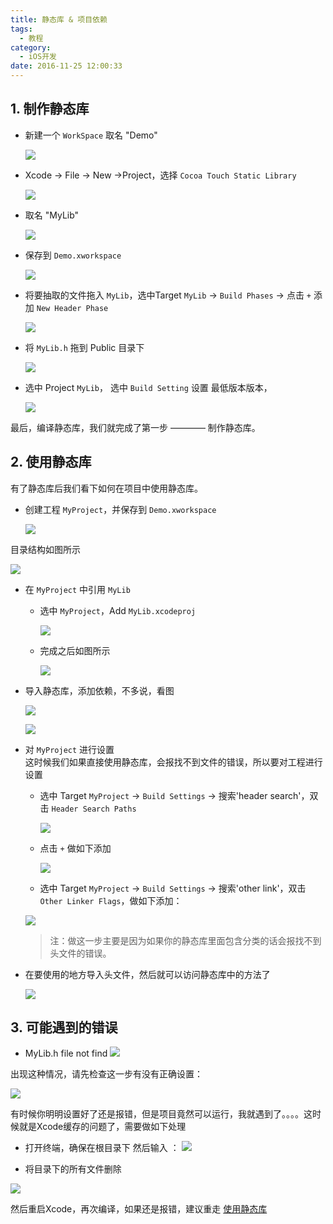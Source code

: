 ```yaml
---
title: 静态库 & 项目依赖
tags:
  - 教程
category:
  - iOS开发
date: 2016-11-25 12:00:33
---
```


## 1. 制作静态库
* 新建一个 `WorkSpace` 取名 "Demo"

	![](http://o9xc0bh9t.bkt.clouddn.com/14799821305845.jpg)

* Xcode -> File -> New ->Project，选择 `Cocoa Touch Static Library`

	![](http://o9xc0bh9t.bkt.clouddn.com/14799822604174.jpg)

* 取名 "MyLib"

	![](http://o9xc0bh9t.bkt.clouddn.com/14799822682256.jpg)

<!--more-->

* 保存到 `Demo.xworkspace`

	![](http://o9xc0bh9t.bkt.clouddn.com/14799823010439.jpg)

* 将要抽取的文件拖入 `MyLib`，选中Target `MyLib` -> `Build Phases` -> 点击 `+` 添加 `New Header Phase`

	![](http://o9xc0bh9t.bkt.clouddn.com/14799830026335.jpg)

* 将 `MyLib.h` 拖到 Public 目录下

	![](http://o9xc0bh9t.bkt.clouddn.com/14800430508220.jpg)

* 选中 Project `MyLib`， 选中 `Build Setting` 设置 最低版本版本，

	![](http://o9xc0bh9t.bkt.clouddn.com/14799833021431.jpg)

最后，编译静态库，我们就完成了第一步 ———— 制作静态库。

## 2. 使用静态库
有了静态库后我们看下如何在项目中使用静态库。

* 创建工程 `MyProject`，并保存到 `Demo.xworkspace`

	![](http://o9xc0bh9t.bkt.clouddn.com/14799831246704.jpg)

目录结构如图所示

![](http://o9xc0bh9t.bkt.clouddn.com/14799832018502.jpg)

* 在 `MyProject` 中引用 `MyLib`     
	* 选中 `MyProject`，Add `MyLib.xcodeproj`
	
		![](http://o9xc0bh9t.bkt.clouddn.com/14799833916582.jpg)

	* 完成之后如图所示
	
		![](http://o9xc0bh9t.bkt.clouddn.com/14799834316223.jpg)
* 导入静态库，添加依赖，不多说，看图
	
	![](http://o9xc0bh9t.bkt.clouddn.com/14799836057634.jpg)

	![](http://o9xc0bh9t.bkt.clouddn.com/14799836421011.jpg)

* 对 `MyProject` 进行设置   
	这时候我们如果直接使用静态库，会报找不到文件的错误，所以要对工程进行设置
	* 选中 Target `MyProject` -> `Build Settings` -> 搜索'header search'，双击 `Header Search Paths`
	
		![](http://o9xc0bh9t.bkt.clouddn.com/14799837547604.jpg)
	
	* 点击 `+` 做如下添加

		![](http://o9xc0bh9t.bkt.clouddn.com/14799849327050.jpg)

 	* 选中 Target `MyProject` -> `Build Settings` -> 搜索'other link'，双击 `Other Linker Flags`，做如下添加：
 	
     ![](http://o9xc0bh9t.bkt.clouddn.com/14799849541889.jpg)
	> 注：做这一步主要是因为如果你的静态库里面包含分类的话会报找不到头文件的错误。
* 在要使用的地方导入头文件，然后就可以访问静态库中的方法了

	![](http://o9xc0bh9t.bkt.clouddn.com/14799849906090.jpg)
## 3. 可能遇到的错误
* MyLib.h file not find 
![](http://o9xc0bh9t.bkt.clouddn.com/14800460814332.jpg)

出现这种情况，请先检查这一步有没有正确设置：

![](http://o9xc0bh9t.bkt.clouddn.com/14799849327050.jpg)

有时候你明明设置好了还是报错，但是项目竟然可以运行，我就遇到了。。。。这时候就是Xcode缓存的问题了，需要做如下处理

* 打开终端，确保在根目录下 然后输入 ：
![](http://o9xc0bh9t.bkt.clouddn.com/14800463961614.jpg)

* 将目录下的所有文件删除

![](http://o9xc0bh9t.bkt.clouddn.com/14800464686927.jpg)

然后重启Xcode，再次编译，如果还是报错，建议重走 [使用静态库](#使用静态库)


